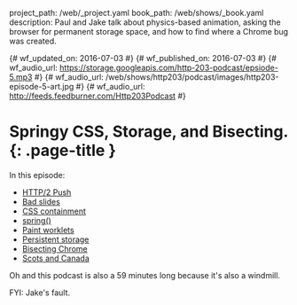 project_path: /web/_project.yaml
book_path: /web/shows/_book.yaml
description: Paul and Jake talk about physics-based animation, asking the browser for permanent storage space, and how to find where a Chrome bug was created.

{# wf_updated_on: 2016-07-03 #}
{# wf_published_on: 2016-07-03 #}
{# wf_audio_url: https://storage.googleapis.com/http-203-podcast/epsiode-5.mp3 #}
{# wf_audio_url: /web/shows/http203/podcast/images/http203-episode-5-art.jpg #}
{# wf_audio_url: http://feeds.feedburner.com/Http203Podcast #}

# Springy CSS, Storage, and Bisecting. {: .page-title }



In this episode:

* [HTTP/2 Push](https://www.igvita.com/2013/06/12/innovating-with-http-2.0-server-push/)
* [Bad slides](https://twitter.com/TStrothjohann/status/744816462745862144)
* [CSS containment](https://drafts.csswg.org/css-containment/)
* [spring()](https://webkit.org/demos/spring/)
* [Paint worklets](https://twitter.com/DasSurma/status/747417421938470912)
* [Persistent storage](https://developers.google.com/web/updates/2016/06/persistent-storage?hl=en)
* [Bisecting Chrome](https://www.chromium.org/developers/bisect-builds-py)
* [Scots and Canada](http://www.educationscotland.gov.uk/scotsandcanada/survivingthewild/winterincanada.asp)

Oh and this podcast is also a 59 minutes long because it's also a windmill.

FYI: Jake's fault.

